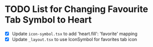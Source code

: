 # TODO List for Changing Favourite Tab Symbol to Heart

- [x] Update `icon-symbol.tsx` to add 'heart.fill': 'favorite' mapping
- [x] Update `_layout.tsx` to use IconSymbol for favorites tab icon
